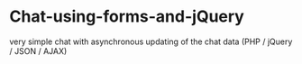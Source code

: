 # Chat-using-forms-and-jQuery
very simple chat with asynchronous updating of the chat data (PHP / jQuery / JSON / AJAX)
